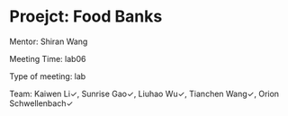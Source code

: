 # Proejct: Food Banks

Mentor: Shiran Wang

Meeting Time: lab06

Type of meeting: lab

Team: Kaiwen Li✓, Sunrise Gao✓, Liuhao Wu✓, Tianchen Wang✓, Orion Schwellenbach✓
